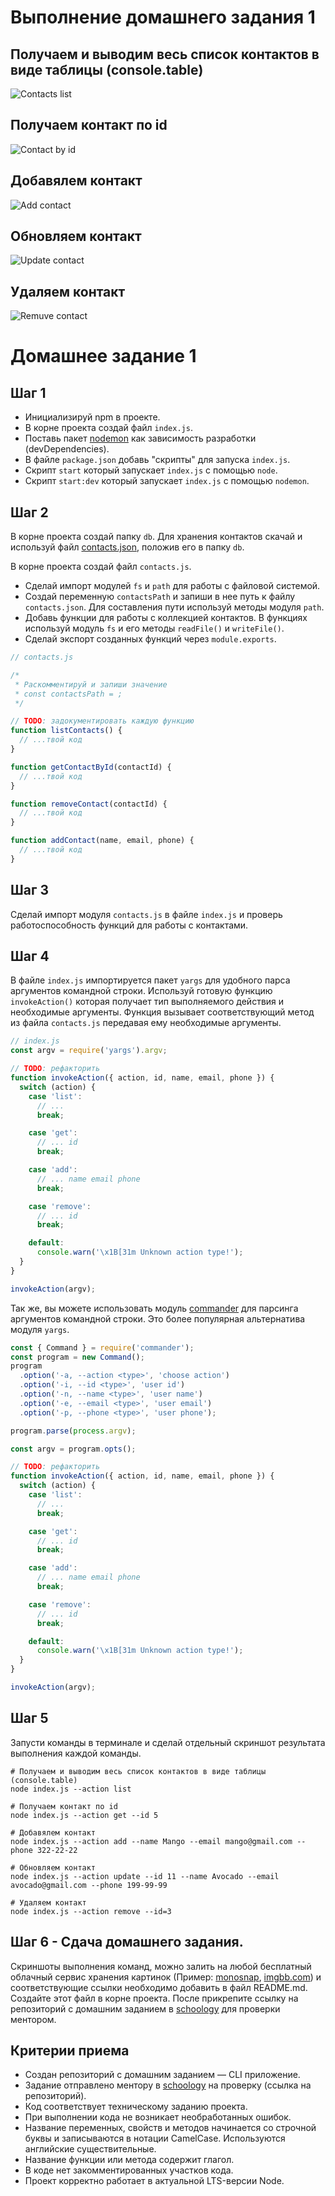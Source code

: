 # Выполнение домашнего задания 1

## Получаем и выводим весь список контактов в виде таблицы (console.table)

<img src="./images/contactsList.jpg" alt="Contacts list" with="400" />

## Получаем контакт по id

<img src="./images/contactById.jpg" alt="Contact by id" with="400" />

## Добавялем контакт

<img src="./images/addContact.jpg" alt="Add contact" with="400" />

## Обновляем контакт

<img src="./images/updateContact.jpg" alt="Update contact" with="400" />

## Удаляем контакт

<img src="./images/remuveContact.jpg" alt="Remuve contact" with="400" />

#

# Домашнее задание 1

## Шаг 1

- Инициализируй npm в проекте.
- В корне проекта создай файл `index.js`.
- Поставь пакет [nodemon](https://www.npmjs.com/package/nodemon) как зависимость
  разработки (devDependencies).
- В файле `package.json` добавь "скрипты" для запуска `index.js`.
- Скрипт `start` который запускает `index.js` с помощью `node`.
- Скрипт `start:dev` который запускает `index.js` с помощью `nodemon`.

## Шаг 2

В корне проекта создай папку `db`. Для хранения контактов скачай и используй
файл
[contacts.json](https://github.com/goitacademy/nodejs-homework/blob/master/homework-01/contacts.json),
положив его в папку `db`.

В корне проекта создай файл `contacts.js`.

- Сделай импорт модулей `fs` и `path` для работы с файловой системой.
- Создай переменную `contactsPath` и запиши в нее путь к файлу `contacts.json`.
  Для составления пути используй методы модуля `path`.
- Добавь функции для работы с коллекцией контактов. В функциях используй модуль
  `fs` и его методы `readFile()` и `writeFile()`.
- Сделай экспорт созданных функций через `module.exports`.

```js
// contacts.js

/*
 * Раскомментируй и запиши значение
 * const contactsPath = ;
 */

// TODO: задокументировать каждую функцию
function listContacts() {
  // ...твой код
}

function getContactById(contactId) {
  // ...твой код
}

function removeContact(contactId) {
  // ...твой код
}

function addContact(name, email, phone) {
  // ...твой код
}
```

## Шаг 3

Сделай импорт модуля `contacts.js` в файле `index.js` и проверь
работоспособность функций для работы с контактами.

## Шаг 4

В файле `index.js` импортируется пакет `yargs` для удобного парса аргументов
командной строки. Используй готовую функцию `invokeAction()` которая получает
тип выполняемого действия и необходимые аргументы. Функция вызывает
соответствующий метод из файла `contacts.js` передавая ему необходимые
аргументы.

```js
// index.js
const argv = require('yargs').argv;

// TODO: рефакторить
function invokeAction({ action, id, name, email, phone }) {
  switch (action) {
    case 'list':
      // ...
      break;

    case 'get':
      // ... id
      break;

    case 'add':
      // ... name email phone
      break;

    case 'remove':
      // ... id
      break;

    default:
      console.warn('\x1B[31m Unknown action type!');
  }
}

invokeAction(argv);
```

Так же, вы можете использовать модуль
[commander](https://www.npmjs.com/package/commander) для парсинга аргументов
командной строки. Это более популярная альтернатива модуля `yargs`.

```js
const { Command } = require('commander');
const program = new Command();
program
  .option('-a, --action <type>', 'choose action')
  .option('-i, --id <type>', 'user id')
  .option('-n, --name <type>', 'user name')
  .option('-e, --email <type>', 'user email')
  .option('-p, --phone <type>', 'user phone');

program.parse(process.argv);

const argv = program.opts();

// TODO: рефакторить
function invokeAction({ action, id, name, email, phone }) {
  switch (action) {
    case 'list':
      // ...
      break;

    case 'get':
      // ... id
      break;

    case 'add':
      // ... name email phone
      break;

    case 'remove':
      // ... id
      break;

    default:
      console.warn('\x1B[31m Unknown action type!');
  }
}

invokeAction(argv);
```

## Шаг 5

Запусти команды в терминале и сделай отдельный скриншот результата выполнения
каждой команды.

```shell
# Получаем и выводим весь список контактов в виде таблицы (console.table)
node index.js --action list

# Получаем контакт по id
node index.js --action get --id 5

# Добавялем контакт
node index.js --action add --name Mango --email mango@gmail.com --phone 322-22-22

# Обновляем контакт
node index.js --action update --id 11 --name Avocado --email avocado@gmail.com --phone 199-99-99

# Удаляем контакт
node index.js --action remove --id=3
```

## Шаг 6 - Сдача домашнего задания.

Скриншоты выполнения команд, можно залить на любой бесплатный облачный сервис
хранения картинок (Пример: [monosnap](https://monosnap.com/),
[imgbb.com](https://imgbb.com/)) и соответствующие ссылки необходимо добавить в
файл README.md. Создайте этот файл в корне проекта. После прикрепите ссылку на
репозиторий с домашним заданием в [schoology](https://app.schoology.com/login)
для проверки ментором.

## Критерии приема

- Создан репозиторий с домашним заданием &mdash; CLI приложение.
- Задание отправлено ментору в [schoology](https://app.schoology.com/login) на
  проверку (ссылка на репозиторий).
- Код соответствует техническому заданию проекта.
- При выполнении кода не возникает необработанных ошибок.
- Название переменных, свойств и методов начинается со строчной буквы и
  записываются в нотации CamelCase. Используются английские существительные.
- Название функции или метода содержит глагол.
- В коде нет закомментированных участков кода.
- Проект корректно работает в актуальной LTS-версии Node.
